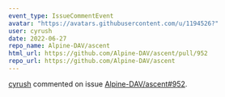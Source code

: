```yaml
---
event_type: IssueCommentEvent
avatar: "https://avatars.githubusercontent.com/u/1194526?"
user: cyrush
date: 2022-06-27
repo_name: Alpine-DAV/ascent
html_url: https://github.com/Alpine-DAV/ascent/pull/952
repo_url: https://github.com/Alpine-DAV/ascent
---
```


<a href='https://github.com/cyrush' target='_blank'>cyrush</a> commented on issue <a href='https://github.com/Alpine-DAV/ascent/pull/952' target='_blank'>Alpine-DAV/ascent#952</a>.

<small>